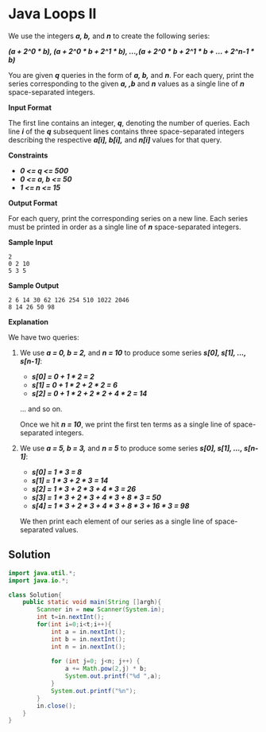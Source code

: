 # Java Loops II

We use the integers **_a, b,_** and **_n_** to create the following series:

**_(a + 2^0 * b), (a + 2^0 * b + 2^1 * b), ...,(a + 2^0 * b + 2^1 * b + ... + 2^n-1 * b)_**

You are given **_q_** queries in the form of **_a, b,_** and **_n_**. For each query, print the series corresponding to the given **_a, ,b_** and **_n_** values as a single line of **_n_** space-separated integers.

**Input Format**

The first line contains an integer, **_q_**, denoting the number of queries.
Each line **_i_** of the **_q_** subsequent lines contains three space-separated integers describing the respective **_a[i], b[i],_** and **_n[i]_** values for that query.

**Constraints**

* **_0 <= q <= 500_**
* **_0 <= a, b <= 50_**
* **_1 <= n <= 15_**

**Output Format**

For each query, print the corresponding series on a new line. Each series must be printed in order as a single line of **_n_** space-separated integers.

**Sample Input**

```
2
0 2 10
5 3 5
```

**Sample Output**

```
2 6 14 30 62 126 254 510 1022 2046
8 14 26 50 98
```

**Explanation**

We have two queries:

1. We use **_a = 0, b = 2,_** and **_n = 10_** to produce some series **_s[0], s[1], ..., s[n-1]_**:
    * **_s[0] = 0 + 1 * 2 = 2_**
    * **_s[1] = 0 + 1 * 2 + 2 * 2 = 6_**
    * **_s[2] = 0 + 1 * 2 + 2 * 2 + 4 * 2 = 14_**

   ... and so on.

   Once we hit **_n = 10_**, we print the first ten terms as a single line of space-separated integers.

2. We use **_a = 5, b = 3,_** and **_n = 5_** to produce some series **_s[0], s[1], ..., s[n-1]_**:
    * **_s[0] = 1 * 3 = 8_**
    * **_s[1] = 1 * 3 + 2 * 3 = 14_**
    * **_s[2] = 1 * 3 + 2 * 3 + 4 * 3 = 26_**
    * **_s[3] = 1 * 3 + 2 * 3 + 4 * 3 + 8 * 3 = 50_**
    * **_s[4] = 1 * 3 + 2 * 3 + 4 * 3 + 8 * 3 + 16 * 3 = 98_**

    We then print each element of our series as a single line of space-separated values.

## Solution

```java
import java.util.*;
import java.io.*;

class Solution{
    public static void main(String []argh){
        Scanner in = new Scanner(System.in);
        int t=in.nextInt();
        for(int i=0;i<t;i++){
            int a = in.nextInt();
            int b = in.nextInt();
            int n = in.nextInt();
            
            for (int j=0; j<n; j++) {
                a += Math.pow(2,j) * b;
                System.out.printf("%d ",a);
            }
            System.out.printf("%n");
        }
        in.close();
    }
}
```
